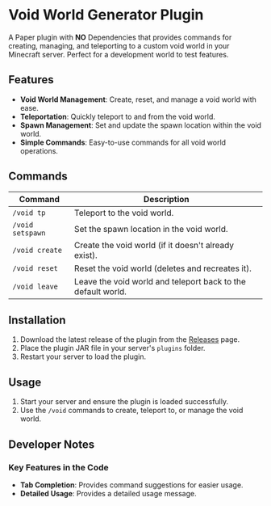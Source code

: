 # Void World Generator Plugin

A Paper plugin with **NO** Dependencies that provides commands for creating, managing, and teleporting to a custom void world in your Minecraft server.
Perfect for a development world to test features.

## Features
- **Void World Management**: Create, reset, and manage a void world with ease.
- **Teleportation**: Quickly teleport to and from the void world.
- **Spawn Management**: Set and update the spawn location within the void world.
- **Simple Commands**: Easy-to-use commands for all void world operations.

## Commands
| Command         | Description                                                                 |
|------------------|-----------------------------------------------------------------------------|
| `/void tp`       | Teleport to the void world.                                                |
| `/void setspawn` | Set the spawn location in the void world.                                  |
| `/void create`   | Create the void world (if it doesn't already exist).                       |
| `/void reset`    | Reset the void world (deletes and recreates it).                           |
| `/void leave`    | Leave the void world and teleport back to the default world.               |

## Installation
1. Download the latest release of the plugin from the [Releases](#) page.
2. Place the plugin JAR file in your server's `plugins` folder.
3. Restart your server to load the plugin.

## Usage
1. Start your server and ensure the plugin is loaded successfully.
2. Use the `/void` commands to create, teleport to, or manage the void world.

## Developer Notes
### Key Features in the Code
- **Tab Completion**: Provides command suggestions for easier usage.
- **Detailed Usage**: Provides a detailed usage message.
